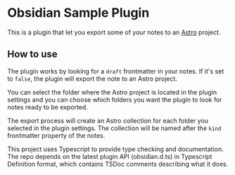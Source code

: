# Obsidian Sample Plugin

This is a plugin that let you export some of your notes to an [Astro](https://astro.build/) project.

## How to use

The plugin works by looking for a `draft` frontmatter in your notes. If it's set to `false`, the plugin will export the note to an Astro project.

You can select the folder where the Astro project is located in the plugin settings and you can choose which folders you want the plugin to look for notes ready to be exported.

The export process will create an Astro collection for each folder you selected in the plugin settings. The collection will be named after the `kind` frontmatter property of the notes. 

This project uses Typescript to provide type checking and documentation.
The repo depends on the latest plugin API (obsidian.d.ts) in Typescript Definition format, which contains TSDoc comments describing what it does.
